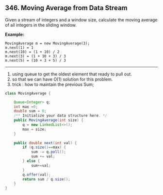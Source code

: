 ## 346. Moving Average from Data Stream

Given a stream of integers and a window size, calculate the moving average of all integers in the sliding window.

**Example:**

```
MovingAverage m = new MovingAverage(3);
m.next(1) = 1
m.next(10) = (1 + 10) / 2
m.next(3) = (1 + 10 + 3) / 3
m.next(5) = (10 + 3 + 5) / 3
```

---

1. using queue to get the oldest element that ready to pull out.
2. so that we can have O(1) solution for this problem.
3. trick : how to maintain the previous Sum;



```java
class MovingAverage {

    Queue<Integer> q;
    int max =0;
    double sum = 0;
    /** Initialize your data structure here. */
    public MovingAverage(int size) {
        q = new LinkedList<>();
        max = size;
    }
    
    public double next(int val) {
        if (q.size()==max) {
            sum -= q.poll();
            sum += val;
        } else {
            sum+=val;
        }
        q.offer(val);
        return sum / q.size();
    }
} 
```

